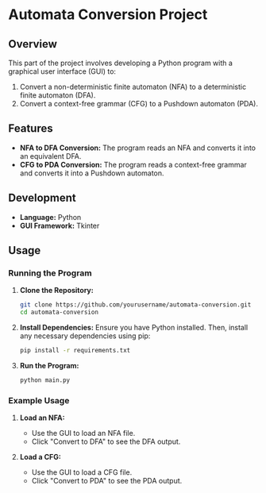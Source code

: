 # Automata Conversion Project

## Overview
This part of the project involves developing a Python program with a graphical user interface (GUI) to:
1. Convert a non-deterministic finite automaton (NFA) to a deterministic finite automaton (DFA).
2. Convert a context-free grammar (CFG) to a Pushdown automaton (PDA).

## Features
- **NFA to DFA Conversion:** The program reads an NFA and converts it into an equivalent DFA.
- **CFG to PDA Conversion:** The program reads a context-free grammar and converts it into a Pushdown automaton.

## Development
- **Language:** Python
- **GUI Framework:** Tkinter

## Usage

### Running the Program
1. **Clone the Repository:**
    ```bash
    git clone https://github.com/yourusername/automata-conversion.git
    cd automata-conversion
    ```

2. **Install Dependencies:**
    Ensure you have Python installed. Then, install any necessary dependencies using pip:
    ```bash
    pip install -r requirements.txt
    ```

3. **Run the Program:**
    ```bash
    python main.py
    ```
    
### Example Usage
1. **Load an NFA:**
   - Use the GUI to load an NFA file.
   - Click "Convert to DFA" to see the DFA output.

2. **Load a CFG:**
   - Use the GUI to load a CFG file.
   - Click "Convert to PDA" to see the PDA output.
